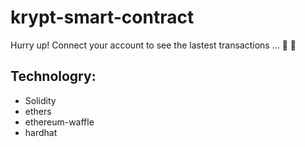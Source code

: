 # krypt-smart-contract
Hurry up! Connect your account to see the lastest transactions ... 🦊 🦊

## Technologry: 
+ Solidity
+ ethers
+ ethereum-waffle
+ hardhat

